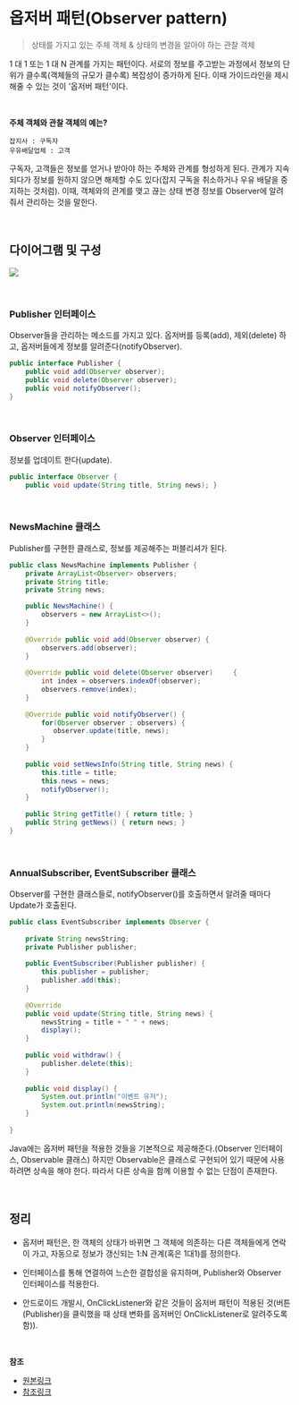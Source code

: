 # 옵저버 패턴(Observer pattern)

> 상태를 가지고 있는 주체 객체 & 상태의 변경을 알아야 하는 관찰 객체

1 대 1 또는 1 대 N 관계를 가지는 패턴이다. 서로의 정보를 주고받는 과정에서 정보의 단위가 클수록(객체들의 규모가 클수록) 복잡성이 증가하게 된다. 이때 가이드라인을 제시해줄 수 있는 것이 '옵저버 패턴'이다.

<br/>

**주체 객체와 관찰 객체의 예는?**

```
잡지사 : 구독자
우유배달업체 : 고객
```

구독자, 고객들은 정보를 얻거나 받아야 하는 주체와 관계를 형성하게 된다. 관계가 지속되다가 정보를 원하지 않으면 해제할 수도 있다(잡지 구독을 취소하거나 우유 배달을 중지하는 것처럼). 이때, 객체와의 관계를 맺고 끊는 상태 변경 정보를 Observer에 알려줘서 관리하는 것을 말한다.

<br/>

## 다이어그램 및 구성

![](https://img1.daumcdn.net/thumb/R1280x0/?scode=mtistory2&fname=http%3A%2F%2Fcfile9.uf.tistory.com%2Fimage%2F2214233B56A4D98611449A)

<br/>

### Publisher 인터페이스

Observer들을 관리하는 메소드를 가지고 있다. 옵저버를 등록(add), 제외(delete) 하고, 옵저버들에게 정보를 알려준다(notifyObserver).

``` java
public interface Publisher { 
    public void add(Observer observer); 
    public void delete(Observer observer); 
    public void notifyObserver(); 
}
```

<br/>

### Observer 인터페이스

정보를 업데이트 한다(update).

``` java
public interface Observer { 
    public void update(String title, String news); }
```

<br/>

### NewsMachine 클래스

Publisher를 구현한 클래스로, 정보를 제공해주는 퍼블리셔가 된다.

``` java
public class NewsMachine implements Publisher {
    private ArrayList<Observer> observers; 
    private String title; 
    private String news; 

    public NewsMachine() {
        observers = new ArrayList<>(); 
    }
    
    @Override public void add(Observer observer) {
        observers.add(observer);
    }
    
    @Override public void delete(Observer observer) 	{ 
        int index = observers.indexOf(observer);
        observers.remove(index); 
    }
    
    @Override public void notifyObserver() {
        for(Observer observer : observers) {
           observer.update(title, news); 
        }
    } 
    
    public void setNewsInfo(String title, String news) { 
        this.title = title; 
        this.news = news; 
        notifyObserver(); 
    } 
    
    public String getTitle() { return title; } 		
    public String getNews() { return news; }
}
```

<br/>

### AnnualSubscriber, EventSubscriber 클래스

Observer를 구현한 클래스들로, notifyObserver()를 호출하면서 알려줄 때마다 Update가 호출된다.

``` java
public class EventSubscriber implements Observer {
    
    private String newsString;
    private Publisher publisher;
    
    public EventSubscriber(Publisher publisher) {
        this.publisher = publisher;
        publisher.add(this);
    }
    
    @Override
    public void update(String title, String news) {
        newsString = title + " " + news;
        display();
    }
    
    public void withdraw() {
        publisher.delete(this);
    }
    
    public void display() {
        System.out.println("이벤트 유저");
        System.out.println(newsString);
    }
    
}
```

Java에는 옵저버 패턴을 적용한 것들을 기본적으로 제공해준다.(Observer 인터페이스, Observable 클래스) 하지만 Observable은 클래스로 구현되어 있기 때문에 사용하려면 상속을 해야 한다. 따라서 다른 상속을 함께 이용할 수 없는 단점이 존재한다.

<br/>

## 정리

* 옵저버 패턴은, 한 객체의 상태가 바뀌면 그 객체에 의존하는 다른 객체들에게 연락이 가고, 자동으로 정보가 갱신되는 1:N 관계(혹은 1대1)를 정의한다.

* 인터페이스를 통해 연결하여 느슨한 결합성을 유지하며, Publisher와 Observer 인터페이스를 적용한다.

* 안드로이드 개발시, OnClickListener와 같은 것들이 옵저버 패턴이 적용된 것(버튼(Publisher)을 클릭했을 때 상태 변화를 옵저버인 OnClickListener로 알려주도록 함)).

<br/>

**참조**
* [원본링크](https://gyoogle.dev/blog/design-pattern/Observer%20Pattern.html)
* [참조링크](https://flowarc.tistory.com/entry/%EB%94%94%EC%9E%90%EC%9D%B8-%ED%8C%A8%ED%84%B4-%EC%98%B5%EC%A0%80%EB%B2%84-%ED%8C%A8%ED%84%B4Observer-Pattern)